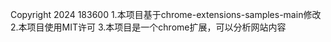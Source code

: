 Copyright 2024 183600
1.本项目基于chrome-extensions-samples-main修改
2.本项目使用MIT许可
3.本项目是一个chrome扩展，可以分析网站内容
